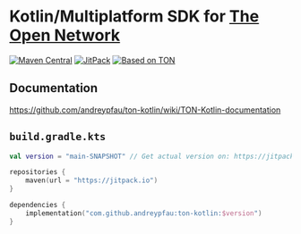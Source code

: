 # Kotlin/Multiplatform SDK for [The Open Network](https://ton.org)

[![Maven Central][maven-central-svg]][maven-central]
[![JitPack][jitpack-svg]][jitpack]
[![Based on TON][ton-svg]][ton]

## Documentation
https://github.com/andreypfau/ton-kotlin/wiki/TON-Kotlin-documentation

## `build.gradle.kts`

```kotlin
val version = "main-SNAPSHOT" // Get actual version on: https://jitpack.io/#andreypfau/ton-kotlin

repositories {
    maven(url = "https://jitpack.io")
}

dependencies {
    implementation("com.github.andreypfau:ton-kotlin:$version")
}
```

<!-- Badges -->

[maven-central-svg]: https://img.shields.io/maven-central/v/org.ton/ton-kotlin

[maven-central]: https://mvnrepository.com/artifact/org.ton/ton-kotlin

[jitpack-svg]: https://jitpack.io/v/andreypfau/ton-kotlin.svg

[jitpack]: https://jitpack.io/#andreypfau/ton-kotlin

[ton-svg]: https://img.shields.io/badge/Based%20on-TON-blue

[ton]: https://ton.org
